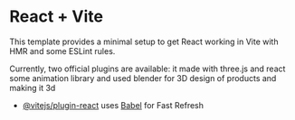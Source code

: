 # React + Vite

This template provides a minimal setup to get React working in Vite with HMR and some ESLint rules.

Currently, two official plugins are available:
it made with three.js and react some animation library and used blender for 3D design of products and making it 3d

- [@vitejs/plugin-react](https://github.com/vitejs/vite-plugin-react/blob/main/packages/plugin-react/README.md) uses [Babel](https://babeljs.io/) for Fast Refresh

